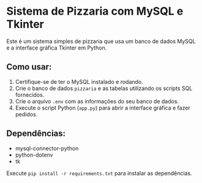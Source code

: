 
# Sistema de Pizzaria com MySQL e Tkinter

Este é um sistema simples de pizzaria que usa um banco de dados MySQL e a interface gráfica Tkinter em Python.

## Como usar:

1. Certifique-se de ter o MySQL instalado e rodando.
2. Crie o banco de dados `pizzaria` e as tabelas utilizando os scripts SQL fornecidos.
3. Crie o arquivo `.env` com as informações do seu banco de dados.
4. Execute o script Python (`app.py`) para abrir a interface gráfica e fazer pedidos.

## Dependências:
- mysql-connector-python
- python-dotenv
- tk

Execute `pip install -r requirements.txt` para instalar as dependências.
